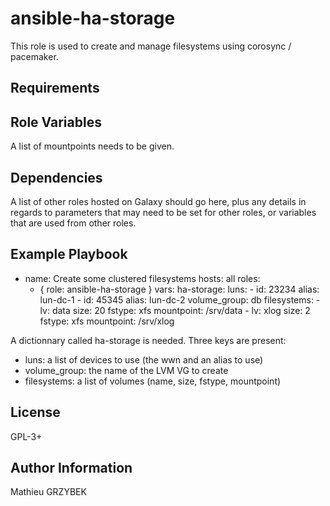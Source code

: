 ansible-ha-storage
==================

This role is used to create and manage filesystems using corosync / pacemaker.

Requirements
------------



Role Variables
--------------

A list of mountpoints needs to be given.

Dependencies
------------

A list of other roles hosted on Galaxy should go here, plus any details in regards to parameters that may need to be set for other roles, or variables that are used from other roles.

Example Playbook
----------------

  - name: Create some clustered filesystems
    hosts: all
    roles:
    - { role: ansible-ha-storage }
    vars:
      ha-storage:
        luns:
          - id: 23234
            alias: lun-dc-1
          - id: 45345
            alias: lun-dc-2
        volume_group: db
        filesystems:
          - lv: data
            size: 20
            fstype: xfs
            mountpoint: /srv/data
          - lv: xlog
            size: 2
            fstype: xfs
            mountpoint: /srv/xlog

A dictionnary called ha-storage is needed. Three keys are present:
* luns: a list of devices to use (the wwn and an alias to use)
* volume_group: the name of the LVM VG to create
* filesystems: a list of volumes (name, size, fstype, mountpoint)

License
-------

GPL-3+

Author Information
------------------

Mathieu GRZYBEK
